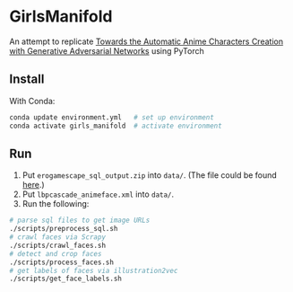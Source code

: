 # GirlsManifold
An attempt to replicate [Towards the Automatic Anime Characters Creation with Generative Adversarial Networks](https://arxiv.org/abs/1708.05509) using PyTorch


## Install

With Conda:

```bash
conda update environment.yml   # set up environment
conda activate girls_manifold  # activate environment
```

## Run

1. Put `erogamescape_sql_output.zip` into `data/`. (The file could be found [here]( https://github.com/makegirlsmoe/makegirlsmoe_web/issues/11#issuecomment-330504682).)
2. Put `lbpcascade_animeface.xml` into `data/`.
3. Run the following:

```bash
# parse sql files to get image URLs
./scripts/preprocess_sql.sh
# crawl faces via Scrapy
./scripts/crawl_faces.sh
# detect and crop faces
./scripts/process_faces.sh
# get labels of faces via illustration2vec
./scripts/get_face_labels.sh
```
